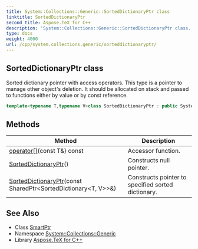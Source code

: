 ```yaml
---
title: System::Collections::Generic::SortedDictionaryPtr class
linktitle: SortedDictionaryPtr
second_title: Aspose.TeX for C++
description: 'System::Collections::Generic::SortedDictionaryPtr class. Sorted dictionary pointer with access operators. This type is a pointer to manage other object''s deletion. It should be allocated on stack and passed to functions either by value or by const reference in C++.'
type: docs
weight: 4000
url: /cpp/system.collections.generic/sorteddictionaryptr/
---
```

## SortedDictionaryPtr class


Sorted dictionary pointer with access operators. This type is a pointer to manage other object's deletion. It should be allocated on stack and passed to functions either by value or by const reference.

```cpp
template<typename T,typename V>class SortedDictionaryPtr : public System::SmartPtr<SortedDictionary<T, V>>
```

## Methods

| Method | Description |
| --- | --- |
| [operator[]](./operator[]/)(const T\&) const | Accessor function. |
| [SortedDictionaryPtr](./sorteddictionaryptr/)() | Constructs null pointer. |
| [SortedDictionaryPtr](./sorteddictionaryptr/)(const SharedPtr\<SortedDictionary\<T, V\>\>\&) | Constructs pointer to specified sorted dictionary. |
## See Also

* Class [SmartPtr](../../system/smartptr/)
* Namespace [System::Collections::Generic](../)
* Library [Aspose.TeX for C++](../../)
